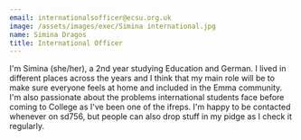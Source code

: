 ```yaml
---
email: internationalsofficer@ecsu.org.uk
image: /assets/images/exec/Simina international.jpg
name: Simina Dragos
title: International Officer
---
```


I'm Simina (she/her), a 2nd year studying Education and German. I lived in different places across the years
									  and I think that my main role will be to make sure everyone feels at home and included in the Emma community.
I'm also passionate about the problems international students face before coming to College as I've been one of the ifreps.
I'm happy to be contacted whenever on sd756, but people can also drop stuff in my pidge as I check it regularly.